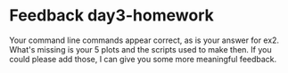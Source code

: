 # Feedback day3-homework

Your command line commands appear correct, as is your answer for ex2. What's missing is your 5 plots and the scripts used to make then. If you could please add those, I can give you some more meaningful feedback.
